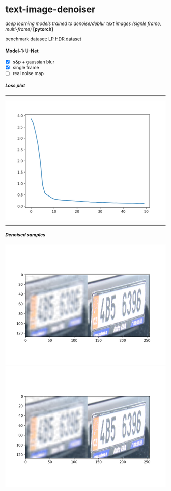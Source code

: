 # text-image-denoiser

*deep learning models trained to denoise/deblur text images (signle frame, multi-frame)* **[pytorch]**

benchmark dataset: [LP HDR dataset](http://academictorrents.com/details/8ed33d02d6b36c389dd077ea2478cc83ad117ef3) 

#### Model-1: U-Net

- [x] s&p + gaussian blur
- [x] single frame
- [ ] real noise map

##### Loss plot
<hr>
<img src="model_loss_unet.png" alt="UNet loss" align="middle">
<hr>

##### Denoised samples

![alt-text-1](unet_demo/demo0.png "sample 1") ![alt-text-2](unet_demo/demo0.png "sample 2")
